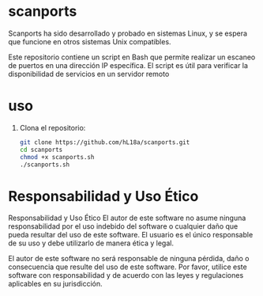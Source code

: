 # scanports
Scanports ha sido desarrollado y probado en sistemas Linux, y se espera que funcione en otros sistemas Unix compatibles. 

Este repositorio contiene un script en Bash que permite realizar un escaneo 
de puertos en una dirección IP específica. El script es útil para verificar 
la disponibilidad de servicios en un servidor remoto

# uso 
1. Clona el repositorio:
   ```bash
   git clone https://github.com/hL18a/scanports.git
   cd scanports
   chmod +x scanports.sh
   ./scanports.sh

# Responsabilidad y Uso Ético

Responsabilidad y Uso Ético
El autor de este software no asume ninguna responsabilidad por el uso indebido del software o 
cualquier daño que pueda resultar del uso de este software. El usuario es el único responsable de su uso y debe utilizarlo de manera ética y legal.

El autor de este software no será responsable de ninguna pérdida, daño o consecuencia que resulte del 
uso de este software. Por favor, utilice este software con responsabilidad y de acuerdo con las leyes y regulaciones aplicables en su jurisdicción.
